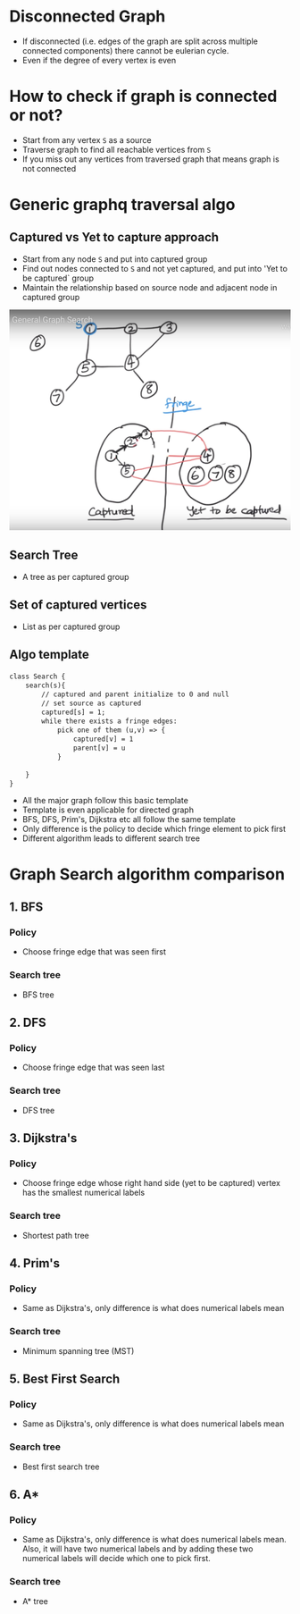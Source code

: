 # Disconnected Graph
- If disconnected (i.e. edges of the graph are split across multiple connected components) there cannot be eulerian cycle.
- Even if the degree of every vertex is even
# How to check if graph is connected or not?
- Start from any vertex `S` as a source
- Traverse graph to find all reachable vertices from `S`
- If you miss out any vertices from traversed graph that means graph is not connected
# Generic graphq traversal algo
## Captured vs Yet to capture approach
- Start from any node `S` and put into captured group
- Find out nodes connected to `S` and not yet captured, and put into 'Yet to be captured` group
- Maintain the relationship based on source node and adjacent node in captured group

![General Graph Search](general-graph-search.png)
## Search Tree
- A tree as per captured group
## Set of captured vertices
- List as per captured group
## Algo template
```
class Search {
    search(s){
        // captured and parent initialize to 0 and null
        // set source as captured
        captured[s] = 1;
        while there exists a fringe edges:
            pick one of them (u,v) => {
                captured[v] = 1
                parent[v] = u
            }

    }
}
```
- All the major graph follow this basic template
- Template is even applicable for directed graph
- BFS, DFS, Prim's, Dijkstra etc all follow the same template
- Only difference is the policy to decide which fringe element to pick first
- Different algorithm leads to different search tree

# Graph Search algorithm comparison
## 1. BFS
### Policy
- Choose fringe edge that was seen first
### Search tree
- BFS tree
## 2. DFS
### Policy
- Choose fringe edge that was seen last
### Search tree
- DFS tree
## 3. Dijkstra's
### Policy
- Choose fringe edge whose right hand side (yet to be captured) vertex has the smallest numerical labels
### Search tree
- Shortest path tree
## 4. Prim's
### Policy
- Same as Dijkstra's, only difference is what does numerical labels mean
### Search tree
- Minimum spanning tree (MST)
## 5. Best First Search
### Policy
- Same as Dijkstra's, only difference is what does numerical labels mean
### Search tree
- Best first search tree
## 6. A*
### Policy
- Same as Dijkstra's, only difference is what does numerical labels mean. Also, it will have two numerical labels and by adding these two numerical labels will decide which one to pick first.
### Search tree
- A* tree
